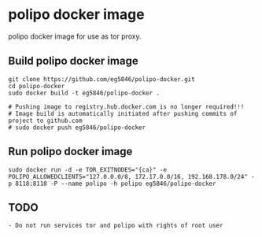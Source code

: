 # polipo docker image
polipo docker image for use as tor proxy.

## Build polipo docker image
```
git clone https://github.com/eg5846/polipo-docker.git
cd polipo-docker
sudo docker build -t eg5846/polipo-docker .

# Pushing image to registry.hub.docker.com is no longer required!!!
# Image build is automatically initiated after pushing commits of project to github.com
# sudo docker push eg5846/polipo-docker
```

## Run polipo docker image
```
sudo docker run -d -e TOR_EXITNODES="{ca}" -e POLIPO_ALLOWEDCLIENTS="127.0.0.0/8, 172.17.0.0/16, 192.168.178.0/24" -p 8118:8118 -P --name polipo -h polipo eg5846/polipo-docker
```

## TODO
```
- Do not run services tor and polipo with rights of root user
```
